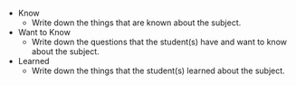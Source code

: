- Know
	- Write down the things that are known about the subject.
- Want to Know
	- Write down the questions that the student(s) have and want to know about the subject.
- Learned
	- Write down the things that the student(s) learned about the subject.